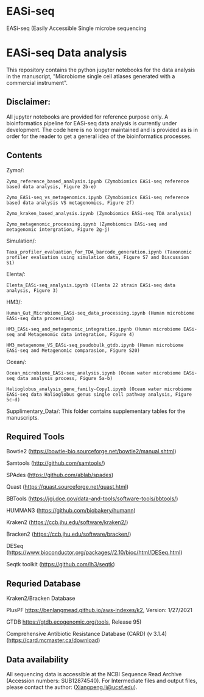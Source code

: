 # EASi-seq
EASi-seq (Easily Accessible Single microbe sequencing

# EASi-seq Data analysis

This repository contains the python jupyter notebooks for the data analysis in the manuscript, "Microbiome single cell atlases generated with a commercial instrument".

## Disclaimer:
All jupyter notebooks are provided for reference purpose only. A bioinformatics pipeline for EASi-seq data analysis is currently under development. 
The code here is no longer maintained and is provided as is in order for the reader to get a general idea of the bioinformatics processes. 
  

## Contents
Zymo/: 

	Zymo_reference_based_analysis.ipynb (Zymobiomics EASi-seq reference based data analysis, Figure 2b-e)

 	Zymo_EASi-seq_vs_metagenomics.ipynb (Zymobiomics EASi-seq reference based data analysis VS metagenomics, Figure 2f)
	
	Zymo_kraken_based_analysis.ipynb (Zymobiomics EASi-seq TDA analysis)
		
	Zymo_metagenomic_processing.ipynb (Zymobiomics EASi-seq and metagenomic intergration, Figure 2g-j)
	
Simulation/:

	Taxa_profiler_evaluation_for_TDA_barcode_generation.ipynb (Taxonomic profiler evaluation using simulation data, Figure S7 and Discussion S1)

Elenta/:

	Elenta_EASi-seq_analysis.ipynb (Elenta 22 strain EASi-seq data analysis, Figure 3)
	
HM3/: 

	Human_Gut_Microbiome_EASi-seq_data_processing.ipynb	(Human microbiome EASi-seq data processing)
	
	HM3_EASi-seq_and_metagenomic_integration.ipynb (Human microbiome EASi-seq and Metagenomic data integration, Figure 4)
	
	HM3_metagenome_VS_EASi-seq_psudobulk_gtdb.ipynb (Human microbiome EASi-seq and Metagenomic comparasion, Figure S20)
	
Ocean/:

	Ocean_microbiome_EASi-seq_analysis.ipynb (Ocean water microbiome EASi-seq data analysis process, Figure 5a-b)
	
	Halioglobus_analysis_gene_family-Copy1.ipynb (Ocean water microbiome EASi-seq data Halioglobus genus single cell pathway analysis, Figure 5c-d)

Supplimentary_Data/:
This folder contains supplementary tables for the manuscripts. 

	
## Required Tools

Bowtie2 (https://bowtie-bio.sourceforge.net/bowtie2/manual.shtml)

Samtools (http://github.com/samtools/)

SPAdes (https://github.com/ablab/spades)

Quast (https://quast.sourceforge.net/quast.html)

BBTools (https://jgi.doe.gov/data-and-tools/software-tools/bbtools/)

HUMMAN3 (https://github.com/biobakery/humann)

Kraken2 (https://ccb.jhu.edu/software/kraken2/)

Bracken2 (https://ccb.jhu.edu/software/bracken/)

DESeq (https://www.bioconductor.org/packages//2.10/bioc/html/DESeq.html)

Seqtk toolkit (https://github.com/lh3/seqtk) 

## Requried Database
Kraken2/Bracken Database

PlusPF https://benlangmead.github.io/aws-indexes/k2, Version: 1/27/2021

GTDB https://gtdb.ecogenomic.org/tools, Release 95) 

Comprehensive Antibiotic Resistance Database (CARD) (v 3.1.4)
(https://card.mcmaster.ca/download)

## Data availability
All sequencing data is accessible at the NCBI Sequence Read Archive (Accession numbers: SUB12874540).
For Intermediate files and output files, please contact the author: (Xiangpeng.li@ucsf.edu).


 
